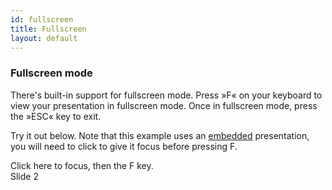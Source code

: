 ```yaml
---
id: fullscreen
title: Fullscreen
layout: default
---
```


### Fullscreen mode

There's built-in support for fullscreen mode. Press »F« on your keyboard to view your presentation in fullscreen mode. Once in fullscreen mode, press the »ESC« key to exit.

Try it out below. Note that this example uses an [embedded](/presentation-size/#embedded) presentation, you will need to click to give it focus before pressing F.

<div class="reveal reveal-example">
  <div class="slides">
    <section>Click here to focus, then the F key.</section>
    <section>Slide 2</section>
  </div>
</div>
